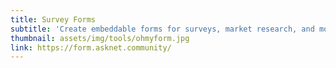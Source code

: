 ```yaml
---
title: Survey Forms
subtitle: 'Create embeddable forms for surveys, market research, and more. <br><i class="fas fa-exclamation-triangle"></i> coming soon <i class="fas fa-exclamation-triangle"></i>'
thumbnail: assets/img/tools/ohmyform.jpg
link: https://form.asknet.community/
---
```

